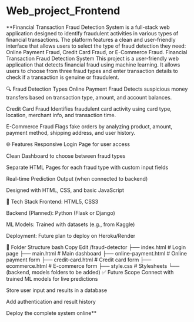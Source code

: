 # Web_project_Frontend

**Financial Transaction Fraud Detection System is a full-stack web application designed to identify fraudulent activities in various types of financial transactions. The platform features a clean and user-friendly interface that allows users to select the type of fraud detection they need: Online Payment Fraud, Credit Card Fraud, or E-Commerce Fraud. Financial Transaction Fraud Detection System This project is a user-friendly web application that detects financial fraud using machine learning. It allows users to choose from three fraud types and enter transaction details to check if a transaction is genuine or fraudulent.

🔍 Fraud Detection Types Online Payment Fraud Detects suspicious money transfers based on transaction type, amount, and account balances.

Credit Card Fraud Identifies fraudulent card activity using card type, location, merchant info, and transaction time.

E-Commerce Fraud Flags fake orders by analyzing product, amount, payment method, shipping address, and user history.

🌐 Features Responsive Login Page for user access

Clean Dashboard to choose between fraud types

Separate HTML Pages for each fraud type with custom input fields

Real-time Prediction Output (when connected to backend)

Designed with HTML, CSS, and basic JavaScript

🧰 Tech Stack Frontend: HTML5, CSS3

Backend (Planned): Python (Flask or Django)

ML Models: Trained with datasets (e.g., from Kaggle)

Deployment: Future plan to deploy on Heroku/Render

📁 Folder Structure bash Copy Edit /fraud-detector ├── index.html # Login page ├── main.html # Main dashboard ├── online-payment.html # Online payment form ├── credit-card.html # Credit card form ├── ecommerce.html # E-commerce form ├── style.css # Stylesheets └── (backend, models folders to be added) ✅ Future Scope Connect with trained ML models for live predictions

Store user input and results in a database

Add authentication and result history

Deploy the complete system online**
